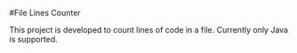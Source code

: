 #File Lines Counter

This project is developed to count lines of code in a file. Currently only Java is supported.

